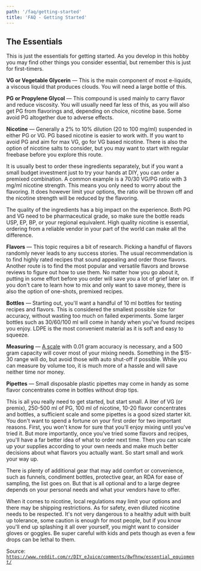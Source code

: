 ```yaml
---
path: '/faq/getting-started'
title: 'FAQ - Getting Started'
---
```


## The Essentials

This is just the essentials for getting started. As you develop in this hobby you may find other things you consider essential, but remember this is just for first-timers.

**VG or Vegetable Glycerin** &mdash; This is the main component of most e-liquids, a viscous liquid that produces clouds. You will need a large bottle of this.

**PG or Propylene Glycol** &mdash; This compound is used mainly to carry flavor and reduce viscosity. You will usually need far less of this, as you will also get PG from flavorings and, depending on choice, nicotine base. Some avoid PG altogether due to adverse effects.

**Nicotine** &mdash; Generally a 2% to 10% dilution (20 to 100 mg/ml) suspended in either PG or VG. PG based nicotine is easier to work with. If you want to avoid PG and aim for max VG, go for VG based nicotine. There is also the option of nicotine salts to consider, but you may want to start with regular freebase before you explore this route.

It is usually best to order these ingredients separately, but if you want a small budget investment just to try your hands at DIY, you can order a premixed combination. A common example is a 70/30 VG/PG ratio with 3 mg/ml nicotine strength. This means you only need to worry about the flavoring. It does however limit your options, the ratio will be thrown off and the nicotine strength will be reduced by the flavoring.

The quality of the ingredients has a big impact on the experience. Both PG and VG need to be pharmaceutical grade, so make sure the bottle reads USP, EP, BP, or your regional equivalent. High quality nicotine is essential, ordering from a reliable vendor in your part of the world can make all the difference.

**Flavors** &mdash; This topic requires a bit of research. Picking a handful of flavors randomly never leads to any success stories. The usual recommendation is to find highly rated recipes that sound appealing and order those flavors. Another route is to find the most popular and versatile flavors and browse reviews to figure out how to use them. No matter how you go about it, putting in some effort before you order will save you a lot of grief later on. If you don't care to learn how to mix and only want to save money, there is also the option of one-shots, premixed recipes.

**Bottles** &mdash; Starting out, you'll want a handful of 10 ml bottles for testing recipes and flavors. This is considered the smallest possible size for accuracy, without wasting too much on failed experiments. Some larger bottles such as 30/60/100 ml will come in handy when you've found recipes you enjoy. LDPE is the most convenient material as it is soft and easy to squeeze.

**Measuring** &mdash; [A scale](../supplies/scales/) with 0.01 gram accuracy is necessary, and a 500 gram capacity will cover most of your mixing needs. Something in the \$15-30 range will do, but avoid those with auto shut-off if possible. While you can measure by volume too, it is much more of a hassle and will save neither time nor money.

**Pipettes** &mdash; Small disposable plastic pipettes may come in handy as some flavor concentrates come in bottles without drop tips.

This is all you really need to get started, but start small. A liter of VG (or premix), 250-500 ml of PG, 100 ml of nicotine, 10-20 flavor concentrates and bottles, a sufficient scale and some pipettes is a good sized starter kit. You don't want to spend a fortune on your first order for two important reasons. First, you won't know for sure that you'll enjoy mixing until you've tried it. But more importantly, once you've tried some flavors and recipes, you'll have a far better idea of what to order next time. Then you can scale up your supplies according to your own needs and make much better decisions about what flavors you actually want. So start small and work your way up.

There is plenty of additional gear that may add comfort or convenience, such as funnels, condiment bottles, protective gear, an RDA for ease of sampling, the list goes on. But that is all optional and to a large degree depends on your personal needs and what your vendors have to offer.

When it comes to nicotine, local regulations may limit your options and there may be shipping restrictions. As for safety, even diluted nicotine needs to be respected. It's not very dangerous to a healthy adult with built up tolerance, some caution is enough for most people, but if you know you'll end up splashing it all over yourself, you might want to consider gloves or goggles. Be super careful with kids and pets though as even a few drops can be lethal to them.

Source: [`https://www.reddit.com/r/DIY_eJuice/comments/8wfhnw/essential_equipment/`](https://www.reddit.com/r/DIY_eJuice/comments/8wfhnw/essential_equipment/)
